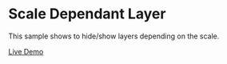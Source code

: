 # Scale Dependant Layer

This sample shows to hide/show layers depending on the scale.


[Live Demo](https://esri.github.io/developer-support/web-js/4.x/scale-dependant-layer)
